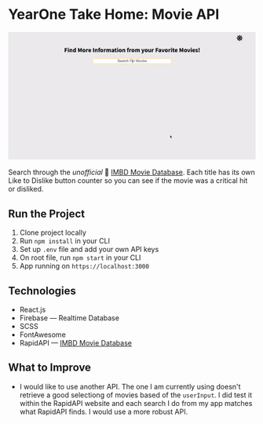 # YearOne Take Home: Movie API

![Gif of App in action](./readmeAssets/MovieApp.gif)

Search through the _unofficial_ 🎥 [IMBD Movie Database](https://rapidapi.com/hmerritt/api/imdb-internet-movie-database-unofficial). Each title has its own Like to Dislike button counter so you can see if the movie was a critical hit or disliked.

## Run the Project

1. Clone project locally
2. Run `npm install` in your CLI
3. Set up `.env` file and add your own API keys
4. On root file, run `npm start` in your CLI
5. App running on `https://localhost:3000`

## Technologies

- React.js
- Firebase — Realtime Database
- SCSS
- FontAwesome
- RapidAPI — [IMBD Movie Database](https://rapidapi.com/hmerritt/api/imdb-internet-movie-database-unofficial)

## What to Improve

- I would like to use another API. The one I am currently using doesn't retrieve a good selectiong of movies based of the `userInput`. I did test it within the RapidAPI website and each search I do from my app matches what RapidAPI finds. I would use a more robust API.
